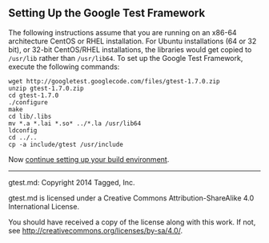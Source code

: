 ## Setting Up the Google Test Framework

The following instructions assume that you are running on an x86-64
architecture CentOS or RHEL installation.  For Ubuntu installations (64 or 32
bit), or 32-bit CentOS/RHEL installations, the libraries would get copied to
`/usr/lib` rather than `/usr/lib64`.  To set up the Google Test Framework,
execute the following commands:

```
wget http://googletest.googlecode.com/files/gtest-1.7.0.zip
unzip gtest-1.7.0.zip
cd gtest-1.7.0
./configure
make
cd lib/.libs
mv *.a *.lai *.so* ../*.la /usr/lib64
ldconfig
cd ../..
cp -a include/gtest /usr/include
```

Now
[continue setting up your build environment](../README.md#setting-up-a-build-environment).

-----

gtest.md: Copyright 2014 Tagged, Inc.

gtest.md is licensed under a Creative Commons Attribution-ShareAlike 4.0
International License.

You should have received a copy of the license along with this work. If not,
see <http://creativecommons.org/licenses/by-sa/4.0/>.

